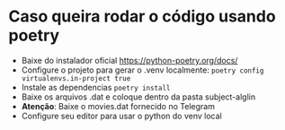 # Caso queira rodar o código usando poetry

- Baixe do instalador oficial https://python-poetry.org/docs/
- Configure o projeto para gerar o .venv localmente: `poetry config virtualenvs.in-project true`
- Instale as dependencias `poetry install`
- Baixe os arquivos .dat e coloque dentro da pasta subject-alglin
- **Atenção**: Baixe o movies.dat fornecido no Telegram
- Configure seu editor para usar o python do venv local